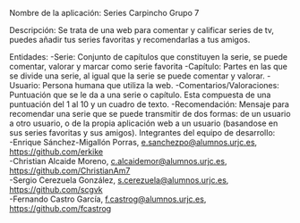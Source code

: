 ﻿Nombre de la aplicación: Series Carpincho
Grupo 7

Descripción: Se trata de una web para comentar y calificar series de tv, puedes añadir tus series favoritas y recomendarlas a tus amigos.

Entidades:
  -Serie: Conjunto de capítulos que constituyen la serie, se puede comentar, valorar y marcar como serie favorita
  -Capítulo: Partes en las que se divide una serie, al igual que la serie se puede comentar y valorar.
  -Usuario: Persona humana que utiliza la web.
  -Comentarios/Valoraciones: Puntuación que se le da a una serie o capítulo. Esta compuesta de una puntuación del 1 al 10 y un cuadro de texto.
  -Recomendación: Mensaje para recomendar una serie que se puede transmitir de dos formas: de un usuario a otro usuario, o de la propia aplicación web a un usuario (basandose en sus series favoritas y sus amigos).
Integrantes del equipo de desarrollo:                                                                                              
  -Enrique Sánchez-Migallón Porras, e.sanchezpo@alumnos.urjc.es, https://github.com/erkike                                         
  -Christian Alcaide Moreno, c.alcaidemor@alumnos.urjc.es, https://github.com/ChristianAm7                                         
  -Sergio Cerezuela González, s.cerezuela@alumnos.urjc.es, https://github.com/scgvk                                                
  -Fernando Castro García, f.castrog@alumnos.urjc.es, https://github.com/fcastrog                                                  
